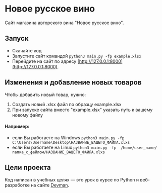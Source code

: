 # Новое русское вино

Сайт магазина авторского вина "Новое русское вино".

## Запуск

- Скачайте код
- Запустите сайт командой `python3 main.py -fp example.xlsx`
- Перейдите на сайт по адресу [http://127.0.0.1:8000](http://127.0.0.1:8000).

## Изменения и добавление новых товаров
Чтобы добавить новый товар, нужно:
1. Создать новый .xlsx файл по образцу example.xlsx
1. При запуске сайта вместо "example.xlsx" указать путь к вашему новому файлу
#### Например: 
- если Вы работаете на Windows `python3 main.py -fp  C:\Users\Username\Desktop\НАЗВАНИЕ_ВАШЕГО_ФАЙЛА.xlxs`
- если Вы работаете на Linux `python3 main.py -fp  /home/user_name/папка_с_файлом/НАЗВАНИЕ_ВАШЕГО_ФАЙЛА.xlxs`	


## Цели проекта

Код написан в учебных целях — это урок в курсе по Python и веб-разработке на сайте [Devman](https://dvmn.org).
